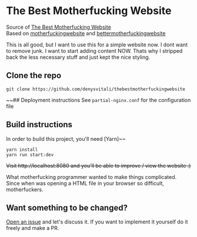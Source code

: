 # The Best Motherfucking Website
Source of [The Best Motherfucking Website](https://thebestmotherfucking.website)  
Based on [motherfuckingwebsite](http://motherfuckingwebsite.com/) and [bettermotherfuckingwebsite](http://bettermotherfuckingwebsite.com/)

This is all good, but I want to use this for a simple website now. I dont want to remove junk. I want to start adding content NOW. Thats why I stripped back the less necessary stuff and just kept the nice styling.

## Clone the repo
`git clone https://github.com/denysvitali/thebestmotherfuckingwebsite`

~~## Deployment instructions
See `partial-nginx.conf` for the configuration file  
## Build instructions
In order to build this project, you'll need [Yarn]~~

```
yarn install
yarn run start:dev
```
~~Visit http://localhost:8080 and you'll be able to improve / view the website :)~~

What motherfucking programmer wanted to make things complicated. Since when was opening a HTML file in your browser so difficult, motherfuckers.

## Want something to be changed?
[Open an issue](https://github.com/denysvitali/thebestmotherfuckingwebsite/issues) and let's discuss it. If you want to implement it yourself do it freely and make a PR.
